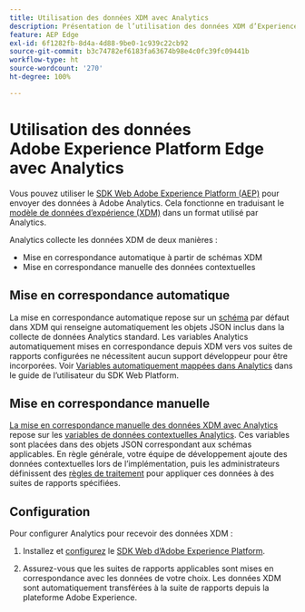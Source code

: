 ```yaml
---
title: Utilisation des données XDM avec Analytics
description: Présentation de l’utilisation des données XDM d’Experience Platform dans Adobe Analytics
feature: AEP Edge
exl-id: 6f1282fb-8d4a-4d88-9be0-1c939c22cb92
source-git-commit: b3c74782ef6183fa63674b98e4c0fc39fc09441b
workflow-type: ht
source-wordcount: '270'
ht-degree: 100%

---
```


# Utilisation des données Adobe Experience Platform Edge avec Analytics

Vous pouvez utiliser le [SDK Web Adobe Experience Platform (AEP)](https://experienceleague.adobe.com/docs/experience-platform/tags/extensions/adobe/sdk/overview.html?lang=fr) pour envoyer des données à Adobe Analytics. Cela fonctionne en traduisant le [modèle de données d’expérience (XDM)](https://experienceleague.adobe.com/docs/experience-platform/xdm/home.html?lang=fr) dans un format utilisé par Analytics.

Analytics collecte les données XDM de deux manières :

* Mise en correspondance automatique à partir de schémas XDM
* Mise en correspondance manuelle des données contextuelles

## Mise en correspondance automatique

La mise en correspondance automatique repose sur un [schéma](https://experienceleague.adobe.com/docs/experience-platform/xdm/schema/composition.html?lang=fr) par défaut dans XDM qui renseigne automatiquement les objets JSON inclus dans la collecte de données Analytics standard. Les variables Analytics automatiquement mises en correspondance depuis XDM vers vos suites de rapports configurées ne nécessitent aucun support développeur pour être incorporées. Voir [Variables automatiquement mappées dans Analytics](https://experienceleague.adobe.com/docs/experience-platform/edge/data-collection/adobe-analytics/automatically-mapped-vars.html?lang=fr) dans le guide de lʼutilisateur du SDK Web Platform.

## Mise en correspondance manuelle

[La mise en correspondance manuelle des données XDM avec Analytics](xdm-manual.md) repose sur les [variables de données contextuelles Analytics](../vars/page-vars/contextdata.md). Ces variables sont placées dans des objets JSON correspondant aux schémas applicables. En règle générale, votre équipe de développement ajoute des données contextuelles lors de l’implémentation, puis les administrateurs définissent des [règles de traitement](/help/admin/admin/c-processing-rules/c-processing-rules-configuration/t-processing-rules.md) pour appliquer ces données à des suites de rapports spécifiées.

## Configuration

Pour configurer Analytics pour recevoir des données XDM :

1. Installez et [configurez](https://experienceleague.adobe.com/docs/experience-platform/edge/fundamentals/configuring-the-sdk.html?lang=fr) le [SDK Web d’Adobe Experience Platform](https://experienceleague.adobe.com/docs/experience-platform/edge/fundamentals/installing-the-sdk.html?lang=fr).

2. Assurez-vous que les suites de rapports applicables sont mises en correspondance avec les données de votre choix. Les données XDM sont automatiquement transférées à la suite de rapports depuis la plateforme Adobe Experience.
